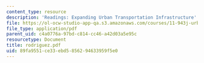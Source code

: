 ```yaml
---
content_type: resource
description: 'Readings: Expanding Urban Transportation Infrastructure'
file: https://ol-ocw-studio-app-qa.s3.amazonaws.com/courses/11-943j-urban-transportation-land-use-and-the-environment-spring-2002/89fa9551ce33ebd5856294633959f5e0_rodriguez.pdf
file_type: application/pdf
parent_uid: c4a0776a-97bd-c814-cc46-a42d03a5e95c
resourcetype: Document
title: rodriguez.pdf
uid: 89fa9551-ce33-ebd5-8562-94633959f5e0
---
```

